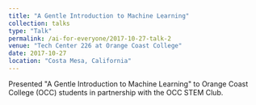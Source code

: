```yaml
---
title: "A Gentle Introduction to Machine Learning"
collection: talks
type: "Talk"
permalink: /ai-for-everyone/2017-10-27-talk-2
venue: "Tech Center 226 at Orange Coast College"
date: 2017-10-27
location: "Costa Mesa, California"
---
```


Presented "A Gentle Introduction to Machine Learning" to Orange Coast College (OCC) students in partnership with the OCC STEM Club. 
